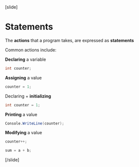 [slide]
# Statements
The **actions** that a program takes, are expressed as **statements**

Common actions include:

  **Declaring** a variable
  ```csharp
  int counter;
  ```

  **Assigning** a value
  ```csharp
  counter = 1;
  ```

  Declaring + **initializing**
  ```csharp
  int counter = 1;
  ```

  **Printing** a value
  ```csharp
  Console.WriteLine(counter);
  ```

  **Modifying** a value
  ```csharp
  counter++;
  ```
  
  ```csharp
  sum = a + b;
  ```
[/slide]